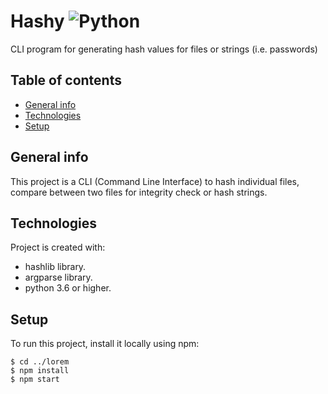 # Hashy  ![Python](https://img.shields.io/badge/-Python-black?style=flat&logo=Python)
CLI program for generating hash values for files or strings (i.e. passwords)

## Table of contents
* [General info](#general-info)
* [Technologies](#technologies)
* [Setup](#setup)

## General info
This project is a CLI (Command Line Interface) to hash individual files, compare between two files for integrity check or hash strings.

## Technologies
Project is created with:
* hashlib library.
* argparse library.
* python 3.6 or higher.

## Setup
To run this project, install it locally using npm:

```
$ cd ../lorem
$ npm install
$ npm start
```
